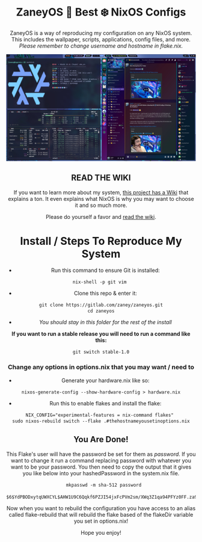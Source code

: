 <div align="center">

# ZaneyOS 🟰 Best ❄️ NixOS Configs

ZaneyOS is a way of reproducing my configuration on any NixOS system. This includes the wallpaper, scripts, applications, config files, and more. *Please remember to change username and hostname in flake.nix.*

![](./config/home/files/media/demo.jpg)

## READ THE WIKI

If you want to learn more about my system, [this project has a Wiki](https://gitlab.com/Zaney/zaneyos/-/wikis/home) that explains a ton. It even explains what NixOS is why you may want to choose it and so much more.

Please do yourself a favor and [read the wiki](https://gitlab.com/Zaney/zaneyos/-/wikis/home).

# Install / Steps To Reproduce My System

- Run this command to ensure Git is installed:

```
nix-shell -p git vim 
```

- Clone this repo & enter it:

```
git clone https://gitlab.com/zaney/zaneyos.git
cd zaneyos
```

- *You should stay in this folder for the rest of the install*

**If you want to run a stable release you will need to run a command like this:**

```
git switch stable-1.0
```

### Change any options in options.nix that you may want / need to

- Generate your hardware.nix like so:

```
nixos-generate-config --show-hardware-config > hardware.nix
```

- Run this to enable flakes and install the flake:

```
NIX_CONFIG="experimental-features = nix-command flakes" 
sudo nixos-rebuild switch --flake .#thehostnameyousetinoptions.nix
```

## You Are Done!

This Flake's user will have the password be set for them as *password*. If you want to change it run a command replacing password with whatever you want to be your password. You then need to copy the output that it gives you like below into your hashedPassword in the system.nix file.

```
  mkpasswd -m sha-512 password

$6$YdPBODxytqUWXCYL$AHW1U9C6Qqkf6PZJI54jxFcPVm2sm/XWq3Z1qa94PFYz0FF.za9gl5WZL/z/g4nFLQ94SSEzMg5GMzMjJ6Vd7.
```

Now when you want to rebuild the configuration you have access to an alias called flake-rebuild that will rebuild the flake based of the flakeDir variable you set in options.nix!

Hope you enjoy!
